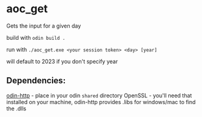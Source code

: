 # aoc_get
Gets the input for a given day

build with `odin build .`

run with `./aoc_get.exe <your session token> <day> [year]`

will default to 2023 if you don't specify year

## Dependencies:
[odin-http](https://github.com/laytan/odin-http) - place in your odin `shared` directory
OpenSSL - you'll need that installed on your machine, odin-http provides .libs for windows/mac to find the .dlls
